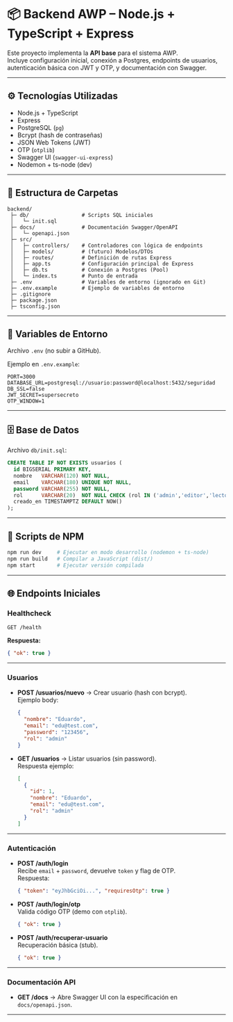 # 📦 Backend AWP – Node.js + TypeScript + Express

Este proyecto implementa la **API base** para el sistema AWP.  
Incluye configuración inicial, conexión a Postgres, endpoints de usuarios, autenticación básica con JWT y OTP, y documentación con Swagger.

---

## ⚙️ Tecnologías Utilizadas
- Node.js + TypeScript  
- Express  
- PostgreSQL (`pg`)  
- Bcrypt (hash de contraseñas)  
- JSON Web Tokens (JWT)  
- OTP (`otplib`)  
- Swagger UI (`swagger-ui-express`)  
- Nodemon + ts-node (dev)  

---

## 📂 Estructura de Carpetas

```
backend/
 ├─ db/                 # Scripts SQL iniciales
 │   └─ init.sql
 ├─ docs/               # Documentación Swagger/OpenAPI
 │   └─ openapi.json
 ├─ src/
 │   ├─ controllers/    # Controladores con lógica de endpoints
 │   ├─ models/         # (futuro) Modelos/DTOs
 │   ├─ routes/         # Definición de rutas Express
 │   ├─ app.ts          # Configuración principal de Express
 │   ├─ db.ts           # Conexión a Postgres (Pool)
 │   └─ index.ts        # Punto de entrada
 ├─ .env                # Variables de entorno (ignorado en Git)
 ├─ .env.example        # Ejemplo de variables de entorno
 ├─ .gitignore
 ├─ package.json
 ├─ tsconfig.json
```

---

## 🔑 Variables de Entorno

Archivo `.env` (no subir a GitHub).  

Ejemplo en `.env.example`:

```env
PORT=3000
DATABASE_URL=postgresql://usuario:password@localhost:5432/seguridad
DB_SSL=false
JWT_SECRET=supersecreto
OTP_WINDOW=1
```

---

## 🗄️ Base de Datos

Archivo `db/init.sql`:

```sql
CREATE TABLE IF NOT EXISTS usuarios (
  id BIGSERIAL PRIMARY KEY,
  nombre   VARCHAR(120) NOT NULL,
  email    VARCHAR(180) UNIQUE NOT NULL,
  password VARCHAR(255) NOT NULL,
  rol      VARCHAR(20)  NOT NULL CHECK (rol IN ('admin','editor','lector')),
  creado_en TIMESTAMPTZ DEFAULT NOW()
);
```

---

## 🚀 Scripts de NPM

```bash
npm run dev     # Ejecutar en modo desarrollo (nodemon + ts-node)
npm run build   # Compilar a JavaScript (dist/)
npm start       # Ejecutar versión compilada
```

---

## 🌐 Endpoints Iniciales

### Healthcheck
```http
GET /health
```
**Respuesta:**
```json
{ "ok": true }
```

---

### Usuarios
- **POST /usuarios/nuevo** → Crear usuario (hash con bcrypt).  
  Ejemplo body:
  ```json
  {
    "nombre": "Eduardo",
    "email": "edu@test.com",
    "password": "123456",
    "rol": "admin"
  }
  ```

- **GET /usuarios** → Listar usuarios (sin password).  
  Respuesta ejemplo:
  ```json
  [
    {
      "id": 1,
      "nombre": "Eduardo",
      "email": "edu@test.com",
      "rol": "admin"
    }
  ]
  ```

---

### Autenticación
- **POST /auth/login**  
  Recibe `email` + `password`, devuelve `token` y flag de OTP.  
  Respuesta:
  ```json
  { "token": "eyJhbGciOi...", "requiresOtp": true }
  ```

- **POST /auth/login/otp**  
  Valida código OTP (demo con `otplib`).  
  ```json
  { "ok": true }
  ```

- **POST /auth/recuperar-usuario**  
  Recuperación básica (stub).  
  ```json
  { "ok": true }
  ```

---

### Documentación API
- **GET /docs** → Abre Swagger UI con la especificación en `docs/openapi.json`.

---